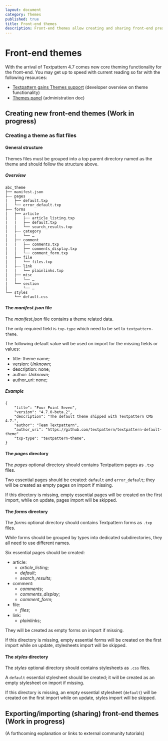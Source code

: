 ```yaml
---
layout: document
category: Themes
published: true
title: Front-end themes
description: Front-end themes allow creating and sharing front-end presentations, or creating different presentations for different sections of a given website.
---
```


# Front-end themes

With the arrival of Textpattern 4.7 comes new core theming functionality for the front-end. You may get up to speed with current reading so far with the following resources:

* [Textpattern gains Themes support](https://textpattern.com/weblog/403/textpattern-cms-gains-themes-support) (developer overview on theme functionality)
* [Themes panel](https://docs.textpattern.io/administration/themes-panel) (administration doc)

## Creating new front-end themes  (Work in progress)

### Creating a theme as flat files

#### General structure

Themes files must be grouped into a top parent directory named as the theme and should follow the structure above.

##### Overview

```
abc_theme
├── manifest.json
├── pages
|   ├── default.txp
|   └── error_default.txp
├── forms
|   ├── article
|   |   ├── article_listing.txp
|   |   ├── default.txp
|   |   └── search_results.txp
|   ├── category
|   |   └── …
|   ├── comment
|   |   ├── comments.txp
|   |   ├── comments_display.txp
|   |   └── comment_form.txp
|   ├── file
|   |   └── files.txp
|   ├── link
|   |   └── plainlinks.txp
|   ├── misc
|   |   └── …
|   └── section
|       └── …
└── styles
    └── default.css
```

#### The _manifest.json_ file

The _manifest.json_ file contains a theme related data.

The only required field is `txp-type` which need to be set to `textpattern-theme`.

The following default value will be used on import for the missing fields or values:
- title: theme name;
- version: _Unknown_;
- description: none;
- author: _Unknown_;
- author_uri: none;

##### Example

```
{
    "title": "Four Point Seven",
    "version": "4.7.0-beta.2",
    "description": "The default theme shipped with Textpattern CMS 4.7.",
    "author": "Team Textpattern",
    "author_uri": "https://github.com/textpattern/textpattern-default-theme"
    "txp-type": "textpattern-theme",
}
```

#### The _pages_ directory

The _pages_ optional directory should contains Textpattern pages as `.txp` files.

Two essential pages should be created: `default` and `error_default`; they will be created as empty pages on import if missing.

If this directory is missing, empty essential pages will be created on the first import, while on update, pages import will be skipped.

#### The _forms_ directory

The _forms_ optional directory should contains Textpattern forms as `.txp` files.

While forms should be grouped by types into dedicated subdirectories, they all need to use different names.

Six essential pages should be created:
- article:
    - _article_listing_;
    - _default_;
    - _search_results_;
- comment:
    - _comments_;
    - _comments_display_;
    - _comment_form_;
- file:
    - _files_;
- link:
    - _plainlinks_;

They will be created as empty forms on import if missing.

If this directory is missing, empty essential forms will be created on the first import while on update, stylesheets import will be skipped.

#### The _styles_ directory

The _styles_ optional directory should contains stylesheets as `.css` files.

A `default` essential stylesheet should be created; it will be created as an empty stylesheet on import if missing.

If this directory is missing, an empty essential stylesheet (`default`) will be created on the first import while on update, styles import will be skipped.

## Exporting/importing (sharing) front-end themes  (Work in progress)

(A forthcoming explanation or links to external community tutorials)
